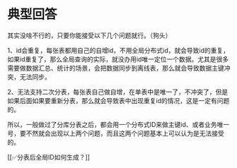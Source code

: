 # 典型回答


其实没啥不行的，只要你能接受以下几个问题就行。（狗头）



1、id会重复，每张表都用自己的自增id，不用全局分布式id，就会导致id的重复，如果id重复了，那么全局查询的实际，就没办用id唯一定位一个数据。尤其是很多需要做数据汇总、统计的场景，会把数据同步到离线表，那么就会导致数据主键冲突，无法同步。



2、无法支持二次分表，每张表自己做自增，在单表中是唯一了，不冲突了，但是如果后面如果要重新分表，那么就会导致表中出现重复id的情况，这是一定有问题的。



所以，一般做过了分库分表之后，都会用一个分布式ID来做主键id、或者业务唯一号，要不然就会出现以上两个问题，而且这两个问题基本上可以认为是无法接受的。



[[✅分表后全局ID如何生成？]]

